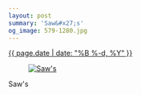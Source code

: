 ```yaml
---
layout: post
summary: 'Saw&#x27;s'
og_image: 579-1280.jpg
---
```


<p>
 <time>
  <a href="/579">
   {{ page.date | date: "%B %-d, %Y" }}
  </a>
 </time>
 <a href="/579">
  <figure data-taken="11/29/2016">
   <img alt="Saw's" sizes="(min-width: 700px) 50vw, calc(100vw - 2rem)" src="{{ site.assets_url }}/579-640.jpg" srcset="{{ site.assets_url }}/579-320.jpg 320w, {{ site.assets_url }}/579-640.jpg 640w, {{ site.assets_url }}/579-960.jpg 960w, {{ site.assets_url }}/579-1280.jpg 1280w"/>
  </figure>
 </a>
 <span>
  Saw's
 </span>
</p>
